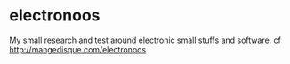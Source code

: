 # electronoos
My small research and test around electronic small stuffs and software.
cf http://mangedisque.com/electronoos

